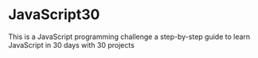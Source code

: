 # JavaScript30
This is a JavaScript programming challenge a step-by-step guide to learn JavaScript in 30 days with 30 projects
